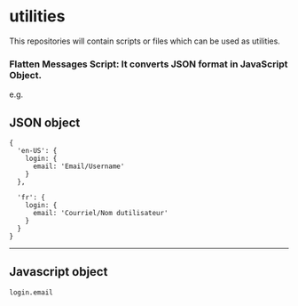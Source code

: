 # utilities
This repositories will contain scripts or files which can be used as utilities.

### Flatten Messages Script: It converts JSON format in JavaScript Object.
e.g. 
## JSON object
```
{
  'en-US': {
    login: {
      email: 'Email/Username'
    }
  },

  'fr': {
    login: {
      email: 'Courriel/Nom dutilisateur'
    }
  }
}
```
***
## Javascript object
```
login.email
```
